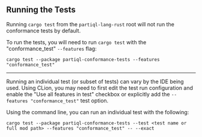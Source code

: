 ## Running the Tests

Running `cargo test` from the `partiql-lang-rust` root will not run the conformance tests by default.

To run the tests, you will need to run `cargo test` with the "conformance_test" `--features` flag:

```shell
cargo test --package partiql-conformance-tests --features "conformance_test"
```

---

Running an individual test (or subset of tests) can vary by the IDE being used. Using CLion, you may need to first edit
the test run configuration and enable the "Use all features in test" checkbox or explicitly add the 
`--features "conformance_test"` test option.

Using the command line, you can run an individual test with the following:
```shell
cargo test --package partiql-conformance-tests --test <test name or full mod path> --features "conformance_test" -- --exact
```
